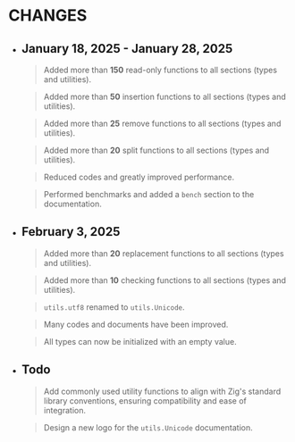 # CHANGES

- ## January 18, 2025 - January 28, 2025

    > Added more than **150** read-only functions to all sections (types and utilities).

    > Added more than **50** insertion functions to all sections (types and utilities).

    > Added more than **25** remove functions to all sections (types and utilities).

    > Added more than **20** split functions to all sections (types and utilities).

    > Reduced codes and greatly improved performance.

    > Performed benchmarks and added a `bench` section to the documentation.

- ## February 3, 2025

    > Added more than **20** replacement functions to all sections (types and utilities).

    > Added more than **10** checking functions to all sections (types and utilities).

    > `utils.utf8` renamed to `utils.Unicode`.

    > Many codes and documents have been improved.

    > All types can now be initialized with an empty value.

- ## Todo

    > Add commonly used utility functions to align with Zig's standard library conventions, ensuring compatibility and ease of integration.

    > Design a new logo for the `utils.Unicode` documentation.